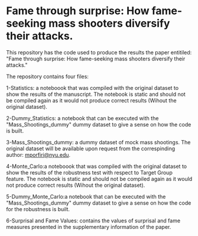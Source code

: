 # Fame through surprise: How fame-seeking mass shooters diversify their attacks.

This repository has the code used to produce the results the paper entitiled: "Fame through surprise: How fame-seeking mass shooters diversify their attacks."

The repository contains four files:

1-Statistics: a noteboook that was compiled with the original dataset to show the results of the manuscript. The notebook is static and should not be compiled again as it would not produce correct results (Wihout the original dataset).

2-Dummy_Statistics: a notebook that can be executed with the "Mass_Shootings_dummy" dummy dataset to give a sense on how the code is built.

3-Mass_Shootings_dummy: a dummy dataset of mock mass shootings. The original dataset will be available upon request from the correspinding author: mporfiri@nyu.edu.

4-Monte_Carlo:a noteboook that was compiled with the original dataset to show the results of the robustness test with respect to Target Group feature. The notebook is static and should not be compiled again as it would not produce correct results (Wihout the original dataset).

5-Dummy_Monte_Carlo:a notebook that can be executed with the "Mass_Shootings_dummy" dummy dataset to give a sense on how the code for the robustness is built.

6-Surprisal and Fame Values: contains the values of surprisal and fame measures presented in the supplementary information of the paper.
